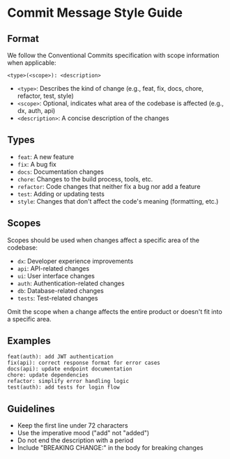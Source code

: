# Commit Message Style Guide

## Format

We follow the Conventional Commits specification with scope information when applicable:

```
<type>(<scope>): <description>
```

- `<type>`: Describes the kind of change (e.g., feat, fix, docs, chore, refactor, test, style)
- `<scope>`: Optional, indicates what area of the codebase is affected (e.g., dx, auth, api)
- `<description>`: A concise description of the changes

## Types

- `feat`: A new feature
- `fix`: A bug fix
- `docs`: Documentation changes
- `chore`: Changes to the build process, tools, etc.
- `refactor`: Code changes that neither fix a bug nor add a feature
- `test`: Adding or updating tests
- `style`: Changes that don't affect the code's meaning (formatting, etc.)

## Scopes

Scopes should be used when changes affect a specific area of the codebase:

- `dx`: Developer experience improvements
- `api`: API-related changes
- `ui`: User interface changes
- `auth`: Authentication-related changes
- `db`: Database-related changes
- `tests`: Test-related changes

Omit the scope when a change affects the entire product or doesn't fit into a specific area.

## Examples

```
feat(auth): add JWT authentication
fix(api): correct response format for error cases
docs(api): update endpoint documentation
chore: update dependencies
refactor: simplify error handling logic
test(auth): add tests for login flow
```

## Guidelines

- Keep the first line under 72 characters
- Use the imperative mood ("add" not "added")
- Do not end the description with a period
- Include "BREAKING CHANGE:" in the body for breaking changes